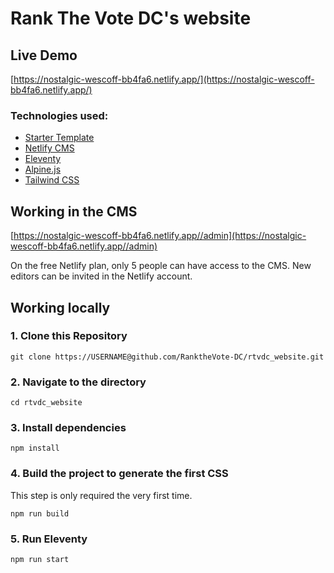 # Rank The Vote DC's website

## Live Demo

[https://nostalgic-wescoff-bb4fa6.netlify.app/](https://nostalgic-wescoff-bb4fa6.netlify.app/)

### Technologies used:

- [Starter Template](https://blog.surjithctly.in/neat-stack-create-a-static-website-with-netlify-cms-eleventy-alpinejs-and-tailwindcss)
- [Netlify CMS](https://www.netlifycms.org/)
- [Eleventy](https://www.11ty.dev/)
- [Alpine.js](https://github.com/alpinejs/alpine)
- [Tailwind CSS](https://tailwindcss.com/)

## Working in the CMS

[https://nostalgic-wescoff-bb4fa6.netlify.app//admin](https://nostalgic-wescoff-bb4fa6.netlify.app//admin)

On the free Netlify plan, only 5 people can have access to the CMS. New editors can be invited in the Netlify account.

## Working locally

### 1\. Clone this Repository

```
git clone https://USERNAME@github.com/RanktheVote-DC/rtvdc_website.git
```

### 2\. Navigate to the directory

```
cd rtvdc_website
```

### 3\. Install dependencies

```
npm install
```

### 4\. Build the project to generate the first CSS

This step is only required the very first time.

```
npm run build
```

### 5\. Run Eleventy

```
npm run start
```